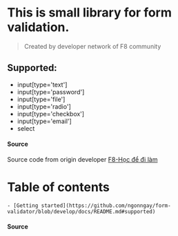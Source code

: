# This is small library for form validation.
> Created by developer network of F8 community
## Supported: 
- input[type='text']
- input[type='password']
- input[type='file']
- input[type='radio']
- input[type='checkbox']
- input[type='email']
- select


#### Source 
Source code from origin developer [F8-Học để đi làm](https://codepen.io/ng-ngc-sn-the-bashful/pen/wvMNzKP)

# Table of contents
    - [Getting started](https://github.com/ngonngay/form-validator/blob/develop/docs/README.md#supported)
#### Source